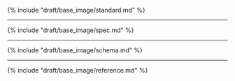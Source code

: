 {% include "draft/base_image/standard.md" %}

---

{% include "draft/base_image/spec.md" %}

---

{% include "draft/base_image/schema.md" %}

---

{% include "draft/base_image/reference.md" %}
